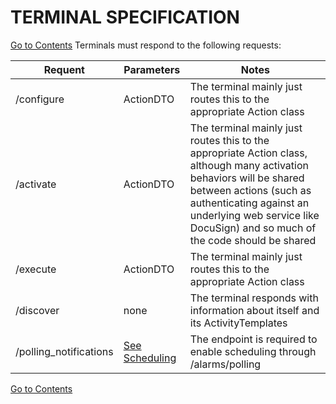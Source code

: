 # TERMINAL SPECIFICATION
[Go to Contents](https://github.com/Fr8org/Fr8Core/blob/master/Docs/Home.md)
Terminals must respond to the following requests:

Requent |	Parameters |	Notes
--- | --- | ---
/configure |	ActionDTO |	The terminal mainly just routes this to the appropriate Action class
/activate |	ActionDTO |	The terminal mainly just routes this to the appropriate Action class, although many activation behaviors will be shared between actions (such as authenticating against an underlying web service like DocuSign) and so much of the code should be shared
/execute |	ActionDTO |	The terminal mainly just routes this to the appropriate Action class
/discover |	none |	The terminal responds with information about itself and its ActivityTemplates
/polling_notifications | [See Scheduling](https://github.com/Fr8org/Fr8Core/blob/master/Docs/ForDevelopers/Services/Scheduling.md) | The endpoint is required to enable scheduling through /alarms/polling

[Go to Contents](https://github.com/Fr8org/Fr8Core/blob/master/Docs/Home.md)

